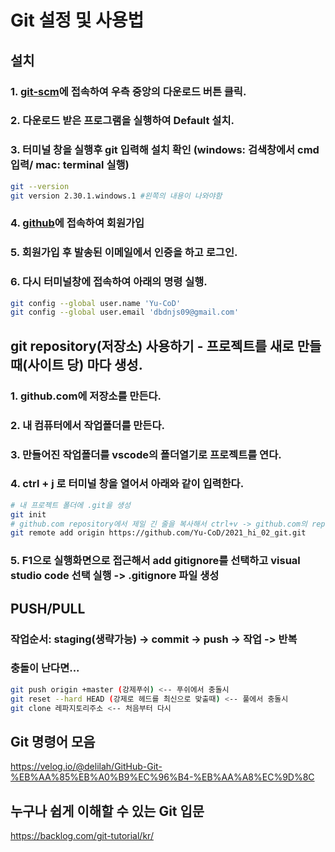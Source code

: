 # Git 설정 및 사용법

## 설치
### 1. [git-scm](https://git-scm.com)에 접속하여 우측 중앙의 다운로드 버튼 클릭.
### 2. 다운로드 받은 프로그램을 실행하여 Default 설치.
### 3. 터미널 창을 실행후 git 입력해 설치 확인 (windows: 검색창에서 cmd 입력/ mac: terminal 실행)
```bash
git --version
git version 2.30.1.windows.1 #왼쪽의 내용이 나와야함
```
### 4. [github](https://github.com)에 접속하여 회원가입
### 5. 회원가입 후 발송된 이메일에서 인증을 하고 로그인.
### 6. 다시 터미널창에 접속하여 아래의 명령 실행.
```bash
git config --global user.name 'Yu-CoD'
git config --global user.email 'dbdnjs09@gmail.com'
```

## git repository(저장소) 사용하기 - 프로젝트를 새로 만들때(사이트 당) 마다 생성.
### 1. github.com에 저장소를 만든다.
### 2. 내 컴퓨터에서 작업폴더를 만든다.
### 3. 만들어진 작업폴더를 vscode의 폴더열기로 프로젝트를 연다.
### 4. **ctrl + j** 로 터미널 창을 열어서 아래와 같이 입력한다.
```bash
# 내 프로젝트 폴더에 .git을 생성
git init
# github.com repository에서 제일 긴 줄을 복사해서 ctrl+v -> github.com의 repository(저장소)를 나의 .git과 연결한다.
git remote add origin https://github.com/Yu-CoD/2021_hi_02_git.git
```
### 5. **F1**으로 실행화면으로 접근해서 add gitignore를 선택하고 visual studio code 선택 실행 -> .gitignore 파일 생성

## PUSH/PULL
### 작업순서: staging(생략가능) -> commit -> push -> 작업 -> 반복
### 충돌이 난다면...
```bash
git push origin +master (강제푸쉬) <-- 푸쉬에서 충돌시
git reset --hard HEAD (강제로 헤드를 최신으로 맞출때) <-- 풀에서 충돌시
git clone 레파지토리주소 <-- 처음부터 다시
```

## Git 명령어 모음
https://velog.io/@delilah/GitHub-Git-%EB%AA%85%EB%A0%B9%EC%96%B4-%EB%AA%A8%EC%9D%8C

## 누구나 쉽게 이해할 수 있는 Git 입문
https://backlog.com/git-tutorial/kr/